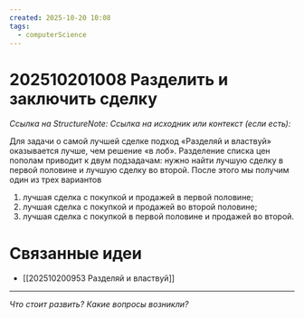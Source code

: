 ```yaml
---
created: 2025-10-20 10:08
tags:
  - computerScience
---
```

# 202510201008 Разделить и заключить сделку

*Ссылка на StructureNote:*
*Ссылка на исходник или контекст (если есть):* 

Для задачи о самой лучшей сделке подход «Разделяй и властвуй» оказывается лучше, чем решение «в лоб». Разделение списка цен пополам приводит к двум подзадачам: нужно найти лучшую сделку в первой половине и лучшую сделку во второй. После этого мы получим один из трех вариантов
1) лучшая сделка с покупкой и продажей в первой половине; 
2) лучшая сделка с покупкой и продажей во второй половине; 
3) лучшая сделка с покупкой в первой половине и продажей во второй.
# Связанные идеи
- [[202510200953 Разделяй и властвуй]]
---

*Что стоит развить? Какие вопросы возникли?*